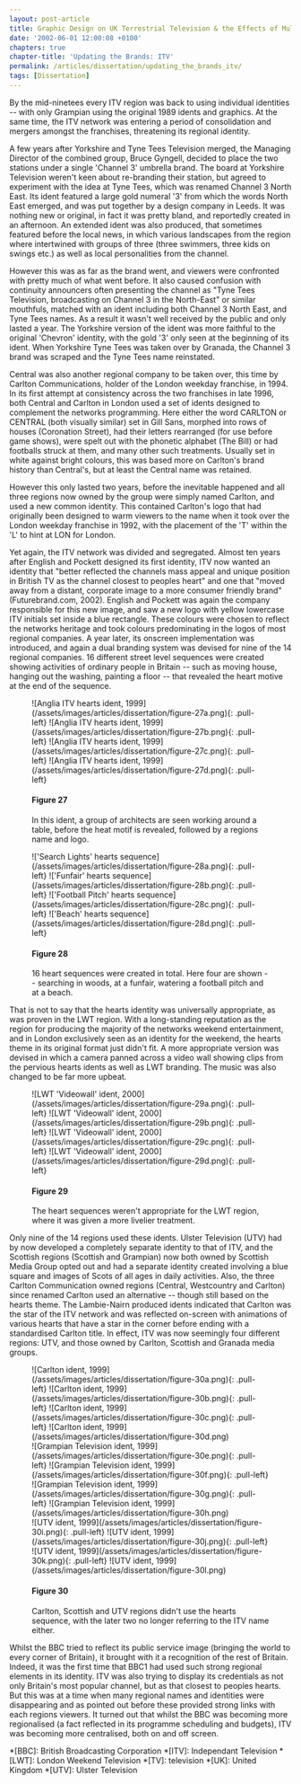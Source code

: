 ```yaml
---
layout: post-article
title: Graphic Design on UK Terrestrial Television & the Effects of Multi-Channel Growth
date: '2002-06-01 12:00:08 +0100'
chapters: true
chapter-title: 'Updating the Brands: ITV'
permalink: /articles/dissertation/updating_the_brands_itv/
tags: [Dissertation]
---
```

By the mid-ninetees every ITV region was back to using individual identities -- with only Grampian using the original 1989 idents and graphics. At the same time, the ITV network was entering a period of consolidation and mergers amongst the franchises, threatening its regional identity.

A few years after Yorkshire and Tyne Tees Television merged, the Managing Director of the combined group, Bruce Gyngell, decided to place the two stations under a single 'Channel 3' umbrella brand. The board at Yorkshire Television weren't keen about re-branding their station, but agreed to experiment with the idea at Tyne Tees, which was renamed Channel 3 North East. Its ident featured a large gold numeral '3' from which the words North East emerged, and was put together by a design company in Leeds. It was nothing new or original, in fact it was pretty bland, and reportedly created in an afternoon. An extended ident was also produced, that sometimes featured before the local news, in which various landscapes from the region where intertwined with groups of three (three swimmers, three kids on swings etc.) as well as local personalities from the channel.

However this was as far as the brand went, and viewers were confronted with pretty much of what went before. It also caused confusion with continuity announcers often presenting the channel as "Tyne Tees Television, broadcasting on Channel 3 in the North-East" or similar mouthfuls, matched with an ident including both Channel 3 North East, and Tyne Tees names. As a result it wasn't well received by the public and only lasted a year. The Yorkshire version of the ident was more faithful to the original 'Chevron' identity, with the gold '3' only seen at the beginning of its ident. When Yorkshire Tyne Tees was taken over by Granada, the Channel 3 brand was scraped and the Tyne Tees name reinstated.

Central was also another regional company to be taken over, this time by Carlton Communications, holder of the London weekday franchise, in 1994. In its first attempt at consistency across the two franchises in late 1996, both Central and Carlton in London used a set of idents designed to complement the networks programming. Here either the word CARLTON or CENTRAL (both visually similar) set in Gill Sans, morphed into rows of houses (Coronation Street), had their letters rearranged (for use before game shows), were spelt out with the phonetic alphabet (The Bill) or had footballs struck at them, and many other such treatments. Usually set in white against bright colours, this was based more on Carlton's brand history than Central's, but at least the Central name was retained.

However this only lasted two years, before the inevitable happened and all three regions now owned by the group were simply named Carlton, and used a new common identity. This contained Carlton's logo that had originally been designed to warm viewers to the name when it took over the London weekday franchise in 1992, with the placement of the 'T' within the 'L' to hint at LON for London.

Yet again, the ITV network was divided and segregated. Almost ten years after English and Pockett designed its first identity, ITV now wanted an identity that "better reflected the channels mass appeal and unique position in British TV as the channel closest to peoples heart" and one that "moved away from a distant, corporate image to a more consumer friendly brand" (Futurebrand.com, 2002). English and Pockett was again the company responsible for this new image, and saw a new logo with yellow lowercase ITV initials set inside a blue rectangle. These colours were chosen to reflect the networks heritage and took colours predominating in the logos of most regional companies. A year later, its onscreen implementation was introduced, and again a dual branding system was devised for nine of the 14 regional companies. 16 different street level sequences were created showing activities of ordinary people in Britain -- such as moving house, hanging out the washing, painting a floor -- that revealed the heart motive at the end of the sequence.

<figure id="figure-27">
    ![Anglia ITV hearts ident, 1999](/assets/images/articles/dissertation/figure-27a.png){: .pull-left}
    ![Anglia ITV hearts ident, 1999](/assets/images/articles/dissertation/figure-27b.png){: .pull-left}
    ![Anglia ITV hearts ident, 1999](/assets/images/articles/dissertation/figure-27c.png){: .pull-left} 
    ![Anglia ITV hearts ident, 1999](/assets/images/articles/dissertation/figure-27d.png){: .pull-left}
    <figcaption>
        <h4>Figure 27</h4>
        <p>In this ident, a group of architects are seen working around a table, before the heat motif is revealed, followed by a regions name and logo.</p>
    </figcaption>
</figure>

<figure id="figure-28">
    !['Search Lights' hearts sequence](/assets/images/articles/dissertation/figure-28a.png){: .pull-left}
    !['Funfair' hearts sequence](/assets/images/articles/dissertation/figure-28b.png){: .pull-left}
    !['Football Pitch' hearts sequence](/assets/images/articles/dissertation/figure-28c.png){: .pull-left}
    !['Beach' hearts sequence](/assets/images/articles/dissertation/figure-28d.png){: .pull-left}
    <figcaption>
        <h4>Figure 28</h4>
        <p>16 heart sequences were created in total. Here four are shown -- searching in woods, at a funfair, watering a football pitch and at a beach.</p>
    </figcaption>
</figure>

That is not to say that the hearts identity was universally appropriate, as was proven in the LWT region. With a long-standing reputation as the region for producing the majority of the networks weekend entertainment, and in London exclusively seen as an identity for the weekend, the hearts theme in its original format just didn't fit. A more appropriate version was devised in which a camera panned across a video wall showing clips from the pervious hearts idents as well as LWT branding. The music was also changed to be far more upbeat.

<figure id="figure-29">
    ![LWT 'Videowall' ident, 2000](/assets/images/articles/dissertation/figure-29a.png){: .pull-left}
    ![LWT 'Videowall' ident, 2000](/assets/images/articles/dissertation/figure-29b.png){: .pull-left}
    ![LWT 'Videowall' ident, 2000](/assets/images/articles/dissertation/figure-29c.png){: .pull-left}
    ![LWT 'Videowall' ident, 2000](/assets/images/articles/dissertation/figure-29d.png){: .pull-left}
    <figcaption>
        <h4>Figure 29</h4>
        <p>The heart sequences weren't appropriate for the LWT region, where it was given a more livelier treatment.</p>
    </figcaption>
</figure>

Only nine of the 14 regions used these idents. Ulster Television (UTV) had by now developed a completely separate identity to that of ITV, and the Scottish regions (Scottish and Grampian) now both owned by Scottish Media Group opted out and had a separate identity created involving a blue square and images of Scots of all ages in daily activities. Also, the three Carlton Communication owned regions (Central, Westcountry and Carlton) since renamed Carlton used an alternative -- though still based on the hearts theme. The Lambie-Nairn produced idents indicated that Carlton was the star of the ITV network and was reflected on-screen with animations of various hearts that have a star in the corner before ending with a standardised Carlton title. In effect, ITV was now seemingly four different regions: UTV, and those owned by Carlton, Scottish and Granada media groups.

<figure id="figure-30">
    ![Carlton ident, 1999](/assets/images/articles/dissertation/figure-30a.png){: .pull-left}
    ![Carlton ident, 1999](/assets/images/articles/dissertation/figure-30b.png){: .pull-left}
    ![Carlton ident, 1999](/assets/images/articles/dissertation/figure-30c.png){: .pull-left}
    ![Carlton ident, 1999](/assets/images/articles/dissertation/figure-30d.png)<br/>
    ![Grampian Television ident, 1999](/assets/images/articles/dissertation/figure-30e.png){: .pull-left}
    ![Grampian Television ident, 1999](/assets/images/articles/dissertation/figure-30f.png){: .pull-left}
    ![Grampian Television ident, 1999](/assets/images/articles/dissertation/figure-30g.png){: .pull-left}
    ![Grampian Television ident, 1999](/assets/images/articles/dissertation/figure-30h.png)<br/>
    ![UTV ident, 1999](/assets/images/articles/dissertation/figure-30i.png){: .pull-left}
    ![UTV ident, 1999](/assets/images/articles/dissertation/figure-30j.png){: .pull-left}
    ![UTV ident, 1999](/assets/images/articles/dissertation/figure-30k.png){: .pull-left}
    ![UTV ident, 1999](/assets/images/articles/dissertation/figure-30l.png)
    <figcaption>
        <h4>Figure 30</h4>
        <p>Carlton, Scottish and UTV regions didn't use the hearts sequence, with the later two no longer referring to the ITV name either.</p>
    </figcaption>
</figure>

Whilst the BBC tried to reflect its public service image (bringing the world to every corner of Britain), it brought with it a recognition of the rest of Britain. Indeed, it was the first time that BBC1 had used such strong regional elements in its identity. ITV was also trying to display its credentials as not only Britain's most popular channel, but as that closest to peoples hearts. But this was at a time when many regional names and identities were disappearing and as pointed out before these provided strong links with each regions viewers. It turned out that whilst the BBC was becoming more regionalised (a fact reflected in its programme scheduling and budgets), ITV was becoming more centralised, both on and off screen.

*[BBC]: British Broadcasting Corporation
*[ITV]: Independant Television
*[LWT]: London Weekend Television
*[TV]: television
*[UK]: United Kingdom
*[UTV]: Ulster Television